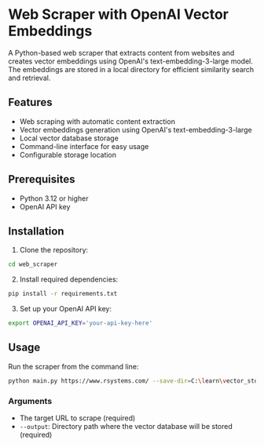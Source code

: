 # Web Scraper with OpenAI Vector Embeddings

A Python-based web scraper that extracts content from websites and creates vector embeddings using OpenAI's text-embedding-3-large model. The embeddings are stored in a local directory for efficient similarity search and retrieval.

## Features

- Web scraping with automatic content extraction
- Vector embeddings generation using OpenAI's text-embedding-3-large
- Local vector database storage
- Command-line interface for easy usage
- Configurable storage location

## Prerequisites

- Python 3.12 or higher
- OpenAI API key

## Installation

1. Clone the repository:
```bash
cd web_scraper
```

2. Install required dependencies:
```bash
pip install -r requirements.txt
```

3. Set up your OpenAI API key:
```bash
export OPENAI_API_KEY='your-api-key-here'
```

## Usage

Run the scraper from the command line:

```bash
python main.py https://www.rsystems.com/ --save-dir=C:\learn\vector_store
```

### Arguments

-  The target URL to scrape (required)
- `--output`: Directory path where the vector database will be stored (required)

